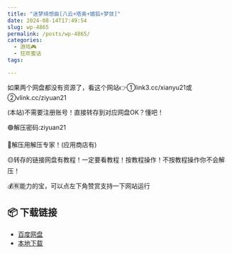 ```yaml
---
title: "迷梦绮想曲[八云+塔奥+婚狐+梦敛]"
date: 2024-08-14T17:49:54
slug: wp-4865
permalink: /posts/wp-4865/
categories:
  - 游戏🎮
  - 狂欢蜜话
tags:

---
```


如果两个网盘都没有资源了，看这个网站👉①link3.cc/xianyu21或②vlink.cc/ziyuan21

(本站)不需要注册账号！直接转存到对应网盘OK？懂吧！

🟢解压密码:ziyuan21

🔵解压用解压专家！(应用商店有)

🟡转存的链接网盘有教程！一定要看教程！按教程操作！不按教程操作你不会解压！

💰🈶能力的宝，可以点左下角赞赏支持一下网站运行

## 📦 下载链接
- [百度网盘](https://blziyuan21.com/pay-download/4865?key=4dd06d401b&down_id=0)
- [本地下载](https://blziyuan21.com/pay-download/4865?key=4dd06d401b&down_id=1)

